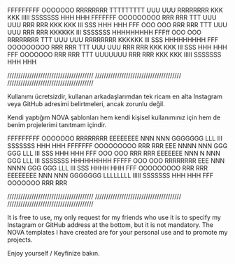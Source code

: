 FFFFFFFFF   OOOOOOO   RRRRRRRR       TTTTTTTTT  UUU   UUU  RRRRRRRR   KKK   KKK  IIIII  SSSSSSS   HHH   HHH
FFFFFFF    OOOOOOOOO  RRR   RRR         TTT     UUU   UUU  RRR   RRR  KKK  KKK    III   SSS       HHH   HHH
FFF       OOO     OOO RRR   RRR         TTT     UUU   UUU  RRR   RRR  KKKKKK      III   SSSSSSS   HHHHHHHHH
FFFff     OOO     OOO RRRRRRRR          TTT     UUU   UUU  RRRRRRRR   KKKKKK      III       SSS   HHHHHHHHH
FFF        OOOOOOOOO  RRR  RRR          TTT     UUU   UUU  RRR  RRR   KKK  KKK    III       SSS   HHH   HHH
FFF         OOOOOOO   RRR   RRR         TTT      UUUUUUU   RRR   RRR  KKK   KKK  IIIII  SSSSSSS   HHH   HHH

///////////////////////////////////////
///////////////////////////////////////
///////////////////////////////////////

Kullanımı ücretsizdir, kullanan arkadaşlarımdan tek ricam en alta Instagram veya GitHub adresimi belirtmeleri, ancak zorunlu değil.

Kendi yaptığım NOVA şablonları hem kendi kişisel kullanımınız için hem de benim projelerimi tanıtmam içindir.



FFFFFFFFF   OOOOOOO   RRRRRRRR        EEEEEEEE   NNN   NNN   GGGGGGG   LLL        III   SSSSSSS   HHH   HHH
FFFFFFF    OOOOOOOOO  RRR   RRR       EEE        NNNN  NNN  GGG   GGG  LLL        III   SSS       HHH   HHH
FFF       OOO     OOO RRR   RRR       EEEEEEE    NNN N NNN  GGG        LLL        III   SSSSSSS   HHHHHHHHH
FFFFF     OOO     OOO RRRRRRRR        EEE        NNN  NNNN  GGG   GGG  LLL        III       SSS   HHHH  HHH
FFF        OOOOOOOOO  RRR  RRR        EEEEEEEE   NNN   NNN   GGGGGGG   LLLLLLLL  IIIII  SSSSSSS   HHH   HHH
FFF         OOOOOOO   RRR   RRR

///////////////////////////////////////
///////////////////////////////////////
///////////////////////////////////////

It is free to use, my only request for my friends who use it is to specify my Instagram or GitHub address at the bottom, but it is not mandatory.
The NOVA templates I have created are for your personal use and to promote my projects.



Enjoy yourself / Keyfinize bakın.
